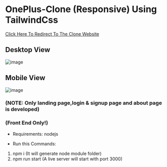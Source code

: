 # OnePlus-Clone (Responsive) Using TailwindCss

[Click Here To Redirect To The Clone Website](https://oneplus-clone.herokuapp.com/index.html)

## Desktop View
![image](https://user-images.githubusercontent.com/109794266/180615282-c76c1258-8715-46fd-96aa-9b0014f61a92.png)

## Mobile View
![image](https://user-images.githubusercontent.com/109794266/180615364-13842a4f-0251-4c43-bed9-507748a63fd4.png)


### (NOTE: Only landing page,login & signup page and about page is developed)
### (Front End Only!)
* Requirements:
nodejs

* Run this Commands:
1. npm i (It will generate node module folder)
2. npm run start (A live server will start with port 3000)
